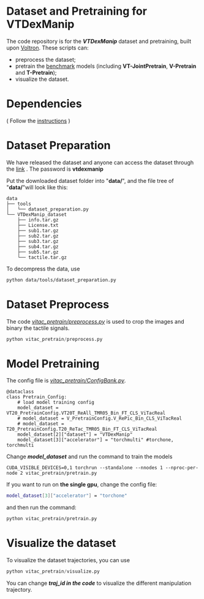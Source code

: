 # Dataset and Pretraining for VTDexManip

The code repository is for the ***VTDexManip*** dataset and pretraining, built upon [Voltron](https://github.com/siddk/voltron-robotics). These scripts can: 

- preprocess the dataset;
- pretrain the [benchmark](https://github.com/LQTS/VTDexManip) models (including **VT-JointPretrain**, **V-Pretrain** and **T-Pretrain**);
- visualize the dataset.

# **Dependencies**

( Follow the [instructions](https://github.com/LQTS/VTDexManip?tab=readme-ov-file#dependencies) )

# Dataset Preparation

We have released the dataset and anyone can access the dataset through the [link](https://1drv.ms/f/c/9054151f0ba654c9/EslUpgsfFVQggJB7AQAAAAABSp31p8Fft1mtHyOwJNqmoA) . The password is **vtdexmanip**

Put the downloaded dataset folder into "**data/**", and the file tree of "**data/**"will look like this:

```
data
├── tools
│   └── dataset_preparation.py
└── VTDexManip_dataset
    ├── info.tar.gz
    ├── License.txt
    ├── sub1.tar.gz
    ├── sub2.tar.gz
    ├── sub3.tar.gz
    ├── sub4.tar.gz
    ├── sub5.tar.gz
    └── tactile.tar.gz

```

To decompress the data, use

```bash
python data/tools/dataset_preparation.py
```

# Dataset Preprocess

The code [*vitac_pretrain/preprocess.py*](vitac_pretrain/preprocess.py)  is used to crop the images and binary the tactile signals.

```python
python vitac_pretrain/preprocess.py
```

# Model Pretraining

The config file is [*vitac_pretrain/ConfigBank.py*](vitac_pretrain/ConfigBank.py).

```
@dataclass
class Pretrain_Config:
    # load model training config
    model_dataset = VT20_PretrainConfig.VT20T_ReAll_TMR05_Bin_FT_CLS_ViTacReal
    # model_dataset = V_PretrainConfig.V_RePic_Bin_CLS_ViTacReal
    # model_dataset = T20_PretrainConfig.T20_ReTac_TMR05_Bin_FT_CLS_ViTacReal
    model_dataset[2]["dataset"] = "VTDexManip"
    model_dataset[3]["accelerator"] = "torchmulti" #torchone, torchmulti
```

Change ***model_dataset*** and run the command to train the models

```
CUDA_VISIBLE_DEVICES=0,1 torchrun --standalone --nnodes 1 --nproc-per-node 2 vitac_pretrain/pretrain.py
```

If you want to run on **the single gpu**, change the config file:

```bash
model_dataset[3]["accelerator"] = "torchone"
```

and then run the command:

```bash
python vitac_pretrain/pretrain.py
```

# Visualize the dataset

To visualize the dataset trajectories, you can use

```python
python vitac_pretrain/visualize.py
```

You can change ***traj_id in the code***  to visualize the different manipulation trajectory.